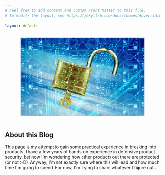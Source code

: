 ```yaml
---
# Feel free to add content and custom Front Matter to this file.
# To modify the layout, see https://jekyllrb.com/docs/themes/#overriding-theme-defaults

layout: default
---
```

<center><img src="img/home/lock.jpg" style="width:80%; max-width:1200px;" alt="Main Pic" /></center>
<br>

## About this Blog

This page is my attempt to gain some practical experience in breaking into products. I have a few years of hands-on experience in defensive product security, but now I'm wondering how other products out there are protected (or not :-D). Anyway, I'm not exactly sure where this will lead and how much time I'm going to spend. For now, I'm trying to share whatever I figure out...
